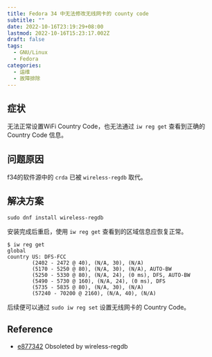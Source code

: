 ```yaml
---
title: Fedora 34 中无法修改无线网卡的 county code
subtitle: ""
date: 2022-10-16T23:19:29+08:00
lastmod: 2022-10-16T15:23:17.002Z
draft: false
tags:
  - GNU/Linux
  - Fedora
categories:
  - 运维
  - 故障排除
---
```


## 症状

无法正常设置WiFi Country Code，也无法通过  `iw reg get` 查看到正确的 Country Code 信息。

<!--more-->

## 问题原因

f34的软件源中的 `crda` 已被 `wireless-regdb` 取代。

## 解决方案

```shell
sudo dnf install wireless-regdb
```

安装完成后重启，使用 `iw reg get` 查看到的区域信息应恢复正常。

```shell
$ iw reg get
global
country US: DFS-FCC
        (2402 - 2472 @ 40), (N/A, 30), (N/A)
        (5170 - 5250 @ 80), (N/A, 30), (N/A), AUTO-BW
        (5250 - 5330 @ 80), (N/A, 24), (0 ms), DFS, AUTO-BW
        (5490 - 5730 @ 160), (N/A, 24), (0 ms), DFS
        (5735 - 5835 @ 80), (N/A, 30), (N/A)
        (57240 - 70200 @ 2160), (N/A, 40), (N/A)

```

后续便可以通过 `sudo iw reg set` 设置无线网卡的 Country Code。

## Reference

- [e877342](https://src.fedoraproject.org/rpms/crda/c/e877342d3cbb4b7b287db4e2d16771bbec6d6c7a
) Obsoleted by wireless-regdb 
